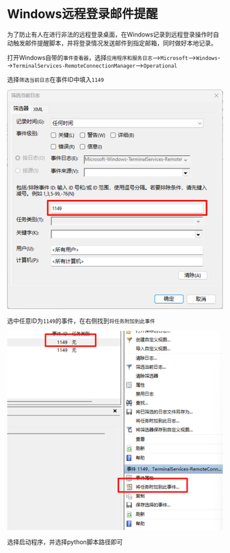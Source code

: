 # Windows远程登录邮件提醒

为了防止有人在进行非法的远程登录桌面，在Windows记录到远程登录操作时自动触发邮件提醒脚本，并将登录情况发送邮件到指定邮箱，同时做好本地记录。

打开Windows自带的`事件查看器`，选择`应用程序和服务日志`-->`Microsoft`-->`Windows`-->`TerminalServices-RemoteConnectionManager`-->`Operational`

选择`筛选当前日志`在事件ID中填入`1149`

![image-20240424200110231](./images/image-20240424200110231.png)

选中任意ID为`1149`的事件，在右侧找到`将任务附加到此事件`

![image-20240424200223086](./images/image-20240424200223086.png)

选择启动程序，并选择python脚本路径即可
